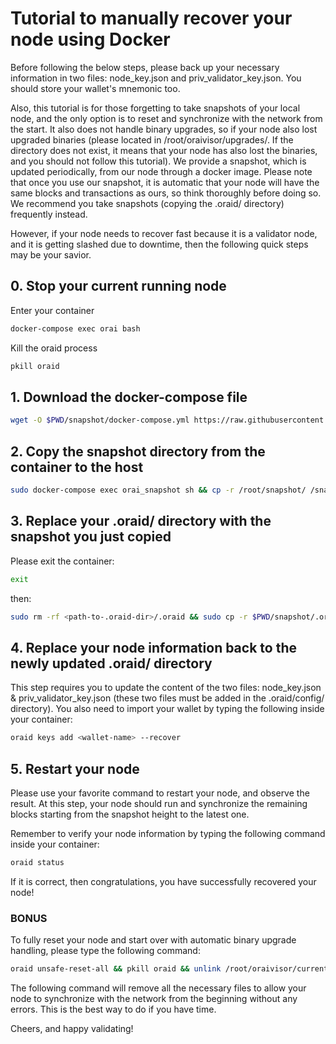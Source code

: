 # Tutorial to manually recover your node using Docker

Before following the below steps, please back up your necessary information in two files: node_key.json and priv_validator_key.json. You should store your wallet's mnemonic too.

Also, this tutorial is for those forgetting to take snapshots of your local node, and the only option is to reset and synchronize with the network from the start. It also does not handle binary upgrades, so if your node also lost upgraded binaries (please located in /root/oraivisor/upgrades/. If the directory does not exist, it means that your node has also lost the binaries, and you should not follow this tutorial). We provide a snapshot, which is updated periodically, from our node through a docker image. Please note that once you use our snapshot, it is automatic that your node will have the same blocks and transactions as ours, so think thoroughly before doing so. We recommend you take snapshots (copying the .oraid/ directory) frequently instead.

However, if your node needs to recover fast because it is a validator node, and it is getting slashed due to downtime, then the following quick steps may be your savior.

## 0. Stop your current running node

Enter your container

```bash
docker-compose exec orai bash
```

Kill the oraid process

```bash
pkill oraid
```

## 1. Download the docker-compose file

```bash
wget -O $PWD/snapshot/docker-compose.yml https://raw.githubusercontent.com/oraichain/oraichain-static-files/master/mainnet-static-files/docs/manual_snapshot/docker-compose.yml
```

## 2. Copy the snapshot directory from the container to the host

```bash
sudo docker-compose exec orai_snapshot sh && cp -r /root/snapshot/ /snapshot
```

## 3. Replace your .oraid/ directory with the snapshot you just copied

Please exit the container:

```bash
exit
```

then:

```bash
sudo rm -rf <path-to-.oraid-dir>/.oraid && sudo cp -r $PWD/snapshot/.oraid <path-to-.oraid-dir>/.oraid
```

## 4. Replace your node information back to the newly updated .oraid/ directory

This step requires you to update the content of the two files: node_key.json & priv_validator_key.json (these two files must be added in the .oraid/config/ directory). You also need to import your wallet by typing the following inside your container:

```bash
oraid keys add <wallet-name> --recover
```

## 5. Restart your node

Please use your favorite command to restart your node, and observe the result. At this step, your node should run and synchronize the remaining blocks starting from the snapshot height to the latest one.

Remember to verify your node information by typing the following command inside your container:

```bash
oraid status
```

If it is correct, then congratulations, you have successfully recovered your node!

### BONUS

To fully reset your node and start over with automatic binary upgrade handling, please type the following command:

```bash
oraid unsafe-reset-all && pkill oraid && unlink /root/oraivisor/current && ln -s /root/oraivisor/genesis /root/oraivisor/current && rm -rf /root/oraivisor/upgrades && rm .oraid/wasm/wasm/wasm/* .oraid/wasm/wasm/modules/v1/* && rm .oraid/config/write-*
```

The following command will remove all the necessary files to allow your node to synchronize with the network from the beginning without any errors. This is the best way to do if you have time.

Cheers, and happy validating!
